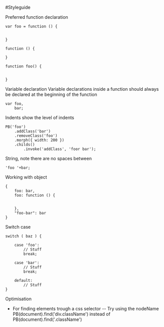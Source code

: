 #Styleguide

Preferred function declaration
	
	var foo = function () {
		
		
	}
	
	function () {
	
	}

	function foo() {
	
	
	}

Variable declaration
Variable declarations inside a function should always be declared at the beginning of the function

	var foo,
		bar;

Indents show the level of indents

	PB('foo')
		.addClass('bar')
		.removeClass('foo')
		.morph({ width: 200 })
		.childs()
			.invoke('addClass', 'foor bar');

String, note there are no spaces between

	'foo '+bar;

Working with object

	{
		foo: bar,
		foo: function () {
		
		
		},
		"foo-bar": bar
	}

Switch case

	switch ( baz ) {
	
		case 'foo':
			// Stuff
			break;
	
		case 'bar':
			// Stuff
			break;
	
		default:
			// Stuff
	}

Optimisation

- For finding elements trough a css selector
-- Try using the nodeName PB(document).find('div.className') instead of PB(document).find('.className')